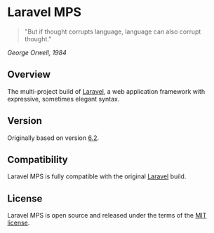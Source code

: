 # Laravel MPS

>"But if thought corrupts language, 
>language can also corrupt thought." 

_George Orwell, 1984_


## Overview
The multi-project build of [Laravel](http://laravel.com/), a web application framework with expressive, sometimes elegant syntax.

## Version
Originally based on version [6.2](https://github.com/laravel/laravel/tree/v6.2.0). 

## Compatibility
Laravel MPS is fully compatible with the original [Laravel](https://github.com/laravel/laravel) build.

## License
Laravel MPS is open source and released under the terms of the  [MIT license](https://opensource.org/licenses/MIT).
